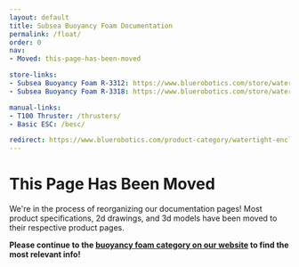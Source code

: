 ```yaml
---
layout: default
title: Subsea Buoyancy Foam Documentation
permalink: /float/
order: 0
nav:
- Moved: this-page-has-been-moved

store-links:
- Subsea Buoyancy Foam R-3312: https://www.bluerobotics.com/store/watertight-enclosures/buoyancy/float-r1/
- Subsea Buoyancy Foam R-3318: https://www.bluerobotics.com/store/watertight-enclosures/buoyancy/float-r3318-r1/

manual-links:
- T100 Thruster: /thrusters/
- Basic ESC: /besc/

redirect: https://www.bluerobotics.com/product-category/watertight-enclosures/buoyancy/
---
```


# This Page Has Been Moved

We're in the process of reorganizing our documentation pages! Most product specifications, 2d drawings, and 3d models have been moved to their respective product pages.

**Please continue to the [buoyancy foam category on our website](https://www.bluerobotics.com/product-category/watertight-enclosures/buoyancy/) to find the most relevant info!**




